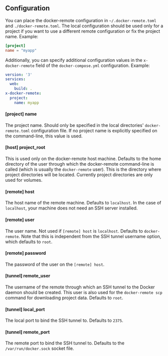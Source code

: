 ## Configuration

You can place the docker-remote configuration in `~/.docker-remote.toml` and
`./docker-remote.toml`. The local configuration should be used only for a
project if you want to use a different remote configuration or fix the project
name. Example:

```toml
[project]
name = "myapp"
```

Additionally, you can specify additional configuration values in the
`x-docker-remote` field of the `docker-compose.yml` configuration. Example:

```yaml
version: '3'
services:
  web:
    build: .
x-docker-remote:
  project:
    name: myapp
```

#### [project] name

The project name. Should only be specified in the local directories'
`docker-remote.toml` configuration file. If no project name is explicitly specified
on the command-line, this value is used.

#### [host] project_root

This is used only on the docker-remote host machine. Defaults to the home directory
of the user through which the docker-remote command-line is called (which is usually
the `docker-remote` user). This is the directory where project directories will be
located. Currently project directories are only used for volumes.

#### [remote] host

The host name of the remote machine. Defaults to `localhost`. In the case of
`localhost`, your machine does not need an SSH server installed.

#### [remote] user

The user name. Not used if `[remote] host` is `localhost`. Defaults to
`docker-remote`. Note that this is independent from the SSH tunnel username option,
which defaults to `root`.

#### [remote] password

The password of the user on the `[remote] host`.

#### [tunnel] remote_user

The username of the remote through which an SSH tunnel to the Docker daemon
should be created. This user is also used for the `docker-remote scp` command for
downloading project data. Defaults to `root`.

#### [tunnel] local_port

The local port to bind the SSH tunnel to. Defaults to `2375`.

#### [tunnel] remote_port

The remote port to bind the SSH tunnel to. Defaults to the
`/var/run/docker.sock` socket file.
